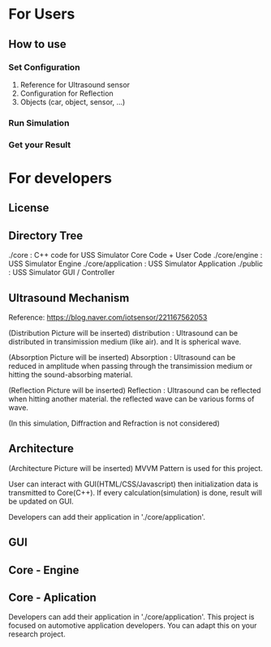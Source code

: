 # For Users
## How to use
### Set Configuration
1. Reference for Ultrasound sensor
2. Configuration for Reflection
3. Objects (car, object, sensor, ...)

### Run Simulation

### Get your Result

# For developers
## License

## Directory Tree
./core : C++ code for USS Simulator Core Code + User Code
./core/engine : USS Simulator Engine
./core/application : USS Simulator Application
./public : USS Simulator GUI / Controller

## Ultrasound Mechanism
Reference: https://blog.naver.com/iotsensor/221167562053

(Distribution Picture will be inserted)
distribution : Ultrasound can be distributed in transimission medium (like air). and It is spherical wave.

(Absorption Picture will be inserted)
Absorption : Ultrasound can be reduced in amplitude when passing through the transimission medium or hitting the sound-absorbing material.

(Reflection Picture will be inserted)
Reflection : Ultrasound can be reflected when hitting another material. the reflected wave can be various forms of wave.

(In this simulation, Diffraction and Refraction is not considered)

## Architecture
(Architecture Picture will be inserted)
MVVM Pattern is used for this project. 

User can interact with GUI(HTML/CSS/Javascript) then initialization data is transmitted to Core(C++).
If every calculation(simulation) is done, result will be updated on GUI.

Developers can add their application in './core/application'. 

## GUI

## Core - Engine

## Core - Aplication
Developers can add their application in './core/application'. 
This project is focused on automotive application developers. You can adapt this on your research project.